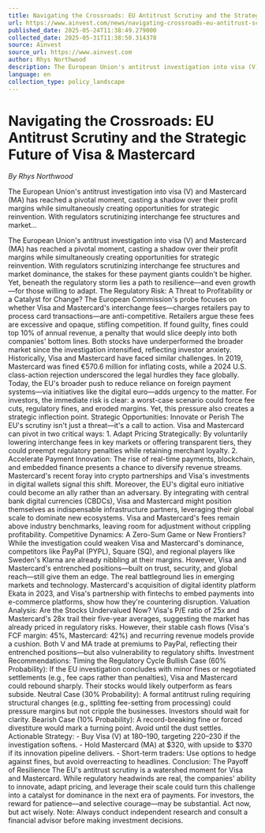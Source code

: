 ```yaml
---
title: Navigating the Crossroads: EU Antitrust Scrutiny and the Strategic Future of Visa & Mastercard
url: https://www.ainvest.com/news/navigating-crossroads-eu-antitrust-scrutiny-strategic-future-visa-mastercard-2505/
published_date: 2025-05-24T11:38:49.279000
collected_date: 2025-05-31T11:38:50.314378
source: Ainvest
source_url: https://www.ainvest.com
author: Rhys Northwood
description: The European Union's antitrust investigation into visa (V) and Mastercard (MA) has reached a pivotal moment, casting a shadow over their profit margins while simultaneously creating opportunities for strategic reinvention. With regulators scrutinizing interchange fee structures and market...
language: en
collection_type: policy_landscape
---
```


# Navigating the Crossroads: EU Antitrust Scrutiny and the Strategic Future of Visa & Mastercard

*By Rhys Northwood*

The European Union's antitrust investigation into visa (V) and Mastercard (MA) has reached a pivotal moment, casting a shadow over their profit margins while simultaneously creating opportunities for strategic reinvention. With regulators scrutinizing interchange fee structures and market...

The European Union's antitrust investigation into visa (V) and Mastercard (MA) has reached a pivotal moment, casting a shadow over their profit margins while simultaneously creating opportunities for strategic reinvention. With regulators scrutinizing interchange fee structures and market dominance, the stakes for these payment giants couldn't be higher. Yet, beneath the regulatory storm lies a path to resilience—and even growth—for those willing to adapt. The Regulatory Risk: A Threat to Profitability or a Catalyst for Change? The European Commission's probe focuses on whether Visa and Mastercard's interchange fees—charges retailers pay to process card transactions—are anti-competitive. Retailers argue these fees are excessive and opaque, stifling competition. If found guilty, fines could top 10% of annual revenue, a penalty that would slice deeply into both companies' bottom lines. Both stocks have underperformed the broader market since the investigation intensified, reflecting investor anxiety. Historically, Visa and Mastercard have faced similar challenges. In 2019, Mastercard was fined €570.6 million for inflating costs, while a 2024 U.S. class-action rejection underscored the legal hurdles they face globally. Today, the EU's broader push to reduce reliance on foreign payment systems—via initiatives like the digital euro—adds urgency to the matter. For investors, the immediate risk is clear: a worst-case scenario could force fee cuts, regulatory fines, and eroded margins. Yet, this pressure also creates a strategic inflection point. Strategic Opportunities: Innovate or Perish The EU's scrutiny isn't just a threat—it's a call to action. Visa and Mastercard can pivot in two critical ways: 1. Adapt Pricing Strategically: By voluntarily lowering interchange fees in key markets or offering transparent tiers, they could preempt regulatory penalties while retaining merchant loyalty. 2. Accelerate Payment Innovation: The rise of real-time payments, blockchain, and embedded finance presents a chance to diversify revenue streams. Mastercard's recent foray into crypto partnerships and Visa's investments in digital wallets signal this shift. Moreover, the EU's digital euro initiative could become an ally rather than an adversary. By integrating with central bank digital currencies (CBDCs), Visa and Mastercard might position themselves as indispensable infrastructure partners, leveraging their global scale to dominate new ecosystems. Visa and Mastercard's fees remain above industry benchmarks, leaving room for adjustment without crippling profitability. Competitive Dynamics: A Zero-Sum Game or New Frontiers? While the investigation could weaken Visa and Mastercard's dominance, competitors like PayPal (PYPL), Square (SQ), and regional players like Sweden's Klarna are already nibbling at their margins. However, Visa and Mastercard's entrenched positions—built on trust, security, and global reach—still give them an edge. The real battleground lies in emerging markets and technology. Mastercard's acquisition of digital identity platform Ekata in 2023, and Visa's partnership with fintechs to embed payments into e-commerce platforms, show how they're countering disruption. Valuation Analysis: Are the Stocks Undervalued Now? Visa's P/E ratio of 25x and Mastercard's 28x trail their five-year averages, suggesting the market has already priced in regulatory risks. However, their stable cash flows (Visa's FCF margin: 45%, Mastercard: 42%) and recurring revenue models provide a cushion. Both V and MA trade at premiums to PayPal, reflecting their entrenched positions—but also vulnerability to regulatory shifts. Investment Recommendations: Timing the Regulatory Cycle Bullish Case (60% Probability): If the EU investigation concludes with minor fines or negotiated settlements (e.g., fee caps rather than penalties), Visa and Mastercard could rebound sharply. Their stocks would likely outperform as fears subside. Neutral Case (30% Probability): A formal antitrust ruling requiring structural changes (e.g., splitting fee-setting from processing) could pressure margins but not cripple the businesses. Investors should wait for clarity. Bearish Case (10% Probability): A record-breaking fine or forced divestiture would mark a turning point. Avoid until the dust settles. Actionable Strategy: - Buy Visa (V) at $180–$190, targeting $220–$230 if the investigation softens. - Hold Mastercard (MA) at $320, with upside to $370 if its innovation pipeline delivers. - Short-term traders: Use options to hedge against fines, but avoid overreacting to headlines. Conclusion: The Payoff of Resilience The EU's antitrust scrutiny is a watershed moment for Visa and Mastercard. While regulatory headwinds are real, the companies' ability to innovate, adapt pricing, and leverage their scale could turn this challenge into a catalyst for dominance in the next era of payments. For investors, the reward for patience—and selective courage—may be substantial. Act now, but act wisely. Note: Always conduct independent research and consult a financial advisor before making investment decisions.